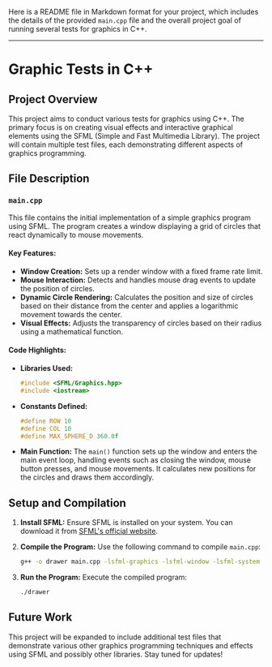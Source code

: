 Here is a README file in Markdown format for your project, which includes the details of the provided `main.cpp` file and the overall project goal of running several tests for graphics in C++.

---

# Graphic Tests in C++

## Project Overview

This project aims to conduct various tests for graphics using C++. The primary focus is on creating visual effects and interactive graphical elements using the SFML (Simple and Fast Multimedia Library). The project will contain multiple test files, each demonstrating different aspects of graphics programming.

## File Description

### `main.cpp`

This file contains the initial implementation of a simple graphics program using SFML. The program creates a window displaying a grid of circles that react dynamically to mouse movements.

#### Key Features:

- **Window Creation:** Sets up a render window with a fixed frame rate limit.
- **Mouse Interaction:** Detects and handles mouse drag events to update the position of circles.
- **Dynamic Circle Rendering:** Calculates the position and size of circles based on their distance from the center and applies a logarithmic movement towards the center.
- **Visual Effects:** Adjusts the transparency of circles based on their radius using a mathematical function.

#### Code Highlights:

- **Libraries Used:** 
  ```cpp
  #include <SFML/Graphics.hpp>
  #include <iostream>
  ```
- **Constants Defined:**
  ```cpp
  #define ROW 10
  #define COL 10
  #define MAX_SPHERE_D 360.0f
  ```
- **Main Function:**
  The `main()` function sets up the window and enters the main event loop, handling events such as closing the window, mouse button presses, and mouse movements. It calculates new positions for the circles and draws them accordingly.

## Setup and Compilation

1. **Install SFML:**
   Ensure SFML is installed on your system. You can download it from [SFML's official website](https://www.sfml-dev.org/download.php).

2. **Compile the Program:**
   Use the following command to compile `main.cpp`:
   ```sh
   g++ -o drawer main.cpp -lsfml-graphics -lsfml-window -lsfml-system
   ```

3. **Run the Program:**
   Execute the compiled program:
   ```sh
   ./drawer
   ```

## Future Work

This project will be expanded to include additional test files that demonstrate various other graphics programming techniques and effects using SFML and possibly other libraries. Stay tuned for updates!
